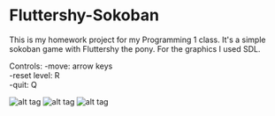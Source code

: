 # Fluttershy-Sokoban

This is my homework project for my Programming 1 class. It's a simple sokoban game with Fluttershy the pony. For the graphics I used SDL.

Controls:
-move: arrow keys <br/>
-reset level: R <br/>
-quit: Q <br/>

![alt tag](http://vajnatimea.hu/img/sokoban-menu.PNG)
![alt tag](http://vajnatimea.hu/img/sokoban-level1.PNG)
![alt tag](http://vajnatimea.hu/img/sokoban-level3.PNG)
